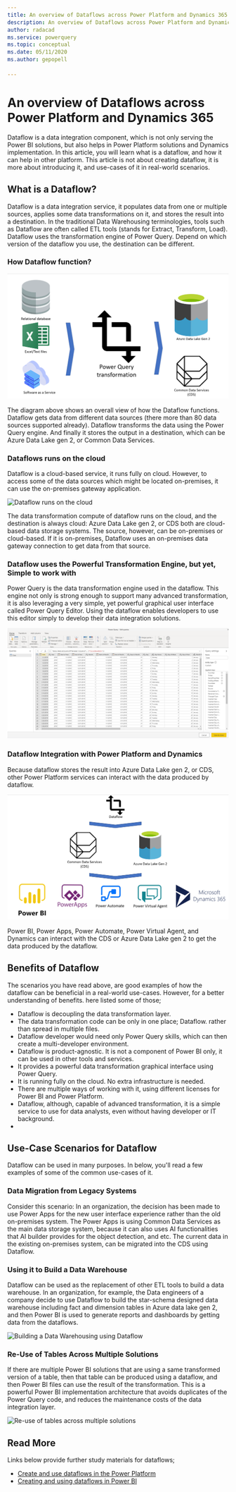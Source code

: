 ```yaml
---
title: An overview of Dataflows across Power Platform and Dynamics 365
description: An overview of Dataflows across Power Platform and Dynamics 365
author: radacad
ms.service: powerquery
ms.topic: conceptual
ms.date: 05/11/2020
ms.author: gepopell

---
```


# An overview of Dataflows across Power Platform and Dynamics 365

Dataflow is a data integration component, which is not only serving the Power BI solutions, but also helps in Power Platform solutions and Dynamics implementation. In this article, you will learn what is a dataflow, and how it can help in other platform. This article is not about creating dataflow, it is more about introducing it, and use-cases of it in real-world scenarios.

## What is a Dataflow?

Dataflow is a data integration service, it populates data from one or multiple sources, applies some data transformations on it, and stores the result into a destination. In the traditional Data Warehousing terminologies, tools such as Dataflow are often called ETL tools (stands for Extract, Transform, Load). Dataflow uses the transformation engine of Power Query. Depend on which version of the dataflow you use, the destination can be different.

### How Dataflow function?

![How Dataflow Function](media/Dataflow%20Function.png)

The diagram above shows an overall view of how the Dataflow functions. Dataflow gets data from different data sources (there more than 80 data sources supported already). Dataflow transforms the data using the Power Query engine. And finally it stores the output in a destination, which can be Azure Data Lake gen 2, or Common Data Services.

### Dataflows runs on the cloud

Dataflow is a cloud-based service, it runs fully on cloud. However, to access some of the data sources which might be located on-premises, it can use the on-premises gateway application.

![Dataflow runs on the cloud](media/Dataflow%20Cloud.png)

The data transformation compute of dataflow runs on the cloud, and the destination is always cloud: Azure Data Lake gen 2, or CDS both are cloud-based data storage systems. The source, however, can be on-premises or cloud-based. If it is on-premises, Dataflow uses an on-premises data gateway connection to get data from that source.

### Dataflow uses the Powerful Transformation Engine, but yet, Simple to work with

Power Query is the data transformation engine used in the dataflow. This engine not only is strong enough to support many advanced transformation, it is also leveraging a very simple, yet powerful graphical user interface called Power Query Editor. Using the dataflow enables developers to use this editor simply to develop their data integration solutions.

![Power Query Transformations](media/Power%20Query%20Editor.png)

### Dataflow Integration with Power Platform and Dynamics

Because dataflow stores the result into Azure Data Lake gen 2, or CDS, other Power Platform services can interact with the data produced by dataflow.

![Dataflow Integration with Power Platform and Dynamics](media/Dataflow%20Power%20Platform.png)

Power BI, Power Apps, Power Automate, Power Virtual Agent, and Dynamics can interact with the CDS or Azure Data Lake gen 2 to get the data produced by the dataflow.



## Benefits of Dataflow

The scenarios you have read above, are good examples of how the dataflow can be beneficial in a real-world use-cases. However, for a better understanding of benefits. here listed some of those;

- Dataflow is decoupling the data transformation layer.
- The data transformation code can be only in one place; Dataflow. rather than spread in multiple files.
- Dataflow developer would need only Power Query skills, which can then create a multi-developer environment.
- Dataflow is product-agnostic. It is not a component of Power BI only, it can be used in other tools and services.
- It provides a powerful data transformation graphical interface using Power Query.
- It is running fully on the cloud. No extra infrastructure is needed.
- There are multiple ways of working with it, using different licenses for Power BI and Power Platform.
- Dataflow, although, capable of advanced transformation, it is a simple service to use for data analysts, even without having developer or IT background.
- 

## Use-Case Scenarios for Dataflow

Dataflow can be used in many purposes. In below, you'll read a few examples of some of the common use-cases of it.

### Data Migration from Legacy Systems

Consider this scenario: In an organization, the decision has been made to use Power Apps for the new user interface experience rather than the old on-premises system. The Power Apps is using Common Data Services as the main data storage system, because it can also uses AI functionalities that AI builder provides for the object detection, and etc. The current data in the existing on-premises system, can be migrated into the CDS using Dataflow.

### Using it to Build a Data Warehouse

Dataflow can be used as the replacement of other ETL tools to build a data warehouse. In an organization, for example, the Data engineers of a company decide to use Dataflow to build the star-schema designed data warehouse including fact and dimension tables in Azure data lake gen 2, and then Power BI is used to generate reports and dashboards by getting data from the dataflows.

![Building a Data Warehousing using Dataflow](https://i2.wp.com/radacad.com/wp-content/uploads/2019/01/2019-01-21_06h49_16.png)

### Re-Use of Tables Across Multiple Solutions

If there are multiple Power BI solutions that are using a same transformed version of a table, then that table can be produced using a dataflow, and then Power BI files can use the result of the transformation. This is a powerful Power BI implementation architecture that avoids duplicates of the Power Query code, and reduces the maintenance costs of the data integration layer.

![Re-use of tables across multiple solutions](https://i1.wp.com/radacad.com/wp-content/uploads/2019/01/2019-01-21_06h36_16.png)



## Read More

Links below provide further study materials for dataflows;

- [Create and use dataflows in the Power Platform](https://docs.microsoft.com/data-integration/dataflows/dataflows-integration-overview)
- [Creating and using dataflows in Power BI](https://docs.microsoft.com/power-bi/service-dataflows-create-use)
